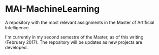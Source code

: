 # MAI-MachineLearning

A repository with the most relevant assignments in the Master of Artificial Intelligence.

I'm currently in my second semestre of the Master, as of this writing (February 2017). The repository will be updates as new projects are developed.
